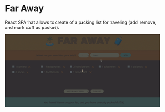 # Far Away

React SPA that allows to create of a packing list for traveling (add, remove, and mark stuff as packed).

!["Far-away"](/public/demo15.gif)
